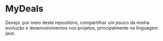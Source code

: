 # MyDeals
Desejo. por meio deste repositório, compartilhar um pouco da minha evolução e desenvolvimentos nos projetos, principalmente na linguagem java.
